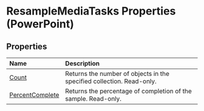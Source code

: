 
# ResampleMediaTasks Properties (PowerPoint)

## Properties



|**Name**|**Description**|
|:-----|:-----|
|[Count](5d6a1459-287d-b555-1342-2386854a742e.md)|Returns the number of objects in the specified collection. Read-only.|
|[PercentComplete](9a77d2f3-5c44-e036-3c09-fcc8d831148f.md)|Returns the percentage of completion of the sample. Read-only.|
